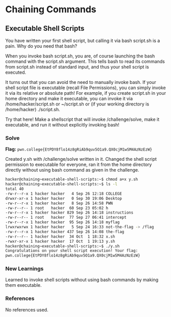 #  Chaining Commands

## Executable Shell Scripts
You have written your first shell script, but calling it via bash script.sh is a pain. Why do you need that bash?

When you invoke bash script.sh, you are, of course launching the bash command with the script.sh argument. This tells bash to read its commands from script.sh instead of standard input, and thus your shell script is executed.

It turns out that you can avoid the need to manually invoke bash. If your shell script file is executable (recall File Permissions), you can simply invoke it via its relative or absolute path! For example, if you create script.sh in your home directory and make it executable, you can invoke it via /home/hacker/script.sh or ~/script.sh or (if your working directory is /home/hacker) ./script.sh.

Try that here! Make a shellscript that will invoke /challenge/solve, make it executable, and run it without explicitly invoking bash!

### Solve
**Flag:** `pwn.college{EtPDY8flo14z8gRiAb9quv5O1a9.QX0cjM1wSM4AzNzEzW}`

Created y.sh with /challenge/solve written in it. Changed the shell script permission to executable for everyone, ran it from the home directory directly without using bash command as given in the challenge.

```bash
hacker@chaining~executable-shell-scripts:~$ chmod a+x y.sh
hacker@chaining~executable-shell-scripts:~$ ls -l
total 40
-rw-r--r-x 1 hacker hacker   4 Sep 26 12:18 COLLEGE
drwxr-xr-x 1 hacker hacker   0 Sep 30 19:06 Desktop
-rw-r--r-x 1 hacker hacker   8 Sep 26 14:58 PWN
-rw-r--r-- 1 root   hacker  60 Sep 23 05:02 h
-rw-r--r-x 1 hacker hacker 829 Sep 26 14:18 instructions
-rw-r--r-- 1 root   hacker  77 Sep 27 06:41 intercept
-rw-r--r-x 1 hacker hacker  95 Sep 26 14:18 myflag
lrwxrwxrwx 1 hacker hacker   5 Sep 24 16:33 not-the-flag -> /flag
-rw-r--r-x 1 hacker hacker 437 Sep 26 14:08 the-flag
-rw-r--r-- 1 hacker hacker  34 Oct  1 18:32 x.sh
-rwxr-xr-x 1 hacker hacker  17 Oct  1 19:13 y.sh
hacker@chaining~executable-shell-scripts:~$ ./y.sh
Congratulations on your shell script execution! Your flag:
pwn.college{EtPDY8flo14z8gRiAb9quv5O1a9.QX0cjM1wSM4AzNzEzW}
```

### New Learnings
Learned to invoke shell scripts without using bash commands by making them executable.

### References 
No references used.

